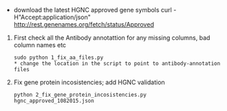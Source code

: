 * download the latest HGNC approved gene symbols
curl -H"Accept:application/json" http://rest.genenames.org/fetch/status/Approved


1. First check all the Antibody annotattion for any missing columns, bad column names etc
   ```
   sudo python 1_fix_aa_files.py
   * change the location in the script to point to antibody-annotation files
   ```
2.  Fix gene protein incosistencies; add HGNC validation
    ```
    python 2_fix_gene_protein_incosistencies.py hgnc_approved_1082015.json
    ```
